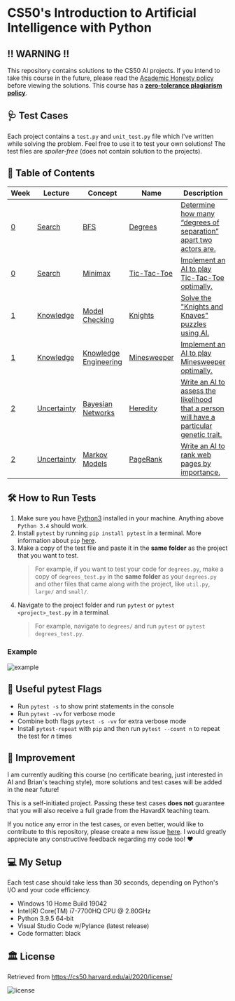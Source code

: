 # CS50's Introduction to Artificial Intelligence with Python

## ‼️ WARNING ‼️

This repository contains solutions to the CS50 AI projects. If you intend to take this course in the future, please read the [Academic Honesty policy](https://cs50.harvard.edu/ai/2020/honesty/) before viewing the solutions. This course has a [**zero-tolerance plagiarism policy**](https://discord.com/channels/393846237255696385/690359206716637184/829384296900853781).

## 🩺 Test Cases

Each project contains a `test.py` and `unit_test.py` file which I've written while solving the problem. Feel free to use it to test your own solutions! The test files are _spoiler-free_ (does not contain solution to the projects).

## 📖 Table of Contents

| Week                                           | Lecture                                     | Concept                                                                                  | Name                                           | Description                                                                                                                                       | Test Case                                                   |
| ---------------------------------------------- | ------------------------------------------- | ---------------------------------------------------------------------------------------- | ---------------------------------------------- | ------------------------------------------------------------------------------------------------------------------------------------------------- | ----------------------------------------------------------- |
| [0](https://cs50.harvard.edu/ai/2020/weeks/0/) | [Search](https://youtu.be/WbzNRTTrX0g)      | [BFS](https://cs50.harvard.edu/ai/2020/notes/0/#breadth-first-search)                    | [Degrees](lec0/degrees/degrees.py)             | [Determine how many “degrees of separation” apart two actors are.](https://cs50.harvard.edu/ai/2020/projects/0/degrees/)                          | [degrees_test.py](lec0/degrees/degrees_test.py)             |
| [0](https://cs50.harvard.edu/ai/2020/weeks/0/) | [Search](https://youtu.be/WbzNRTTrX0g)      | [Minimax](https://cs50.harvard.edu/ai/2020/notes/0/#minimax)                             | [Tic-Tac-Toe](lec0/tictactoe/tictactoe.py)     | [Implement an AI to play Tic-Tac-Toe optimally.](https://cs50.harvard.edu/ai/2020/projects/0/tictactoe/)                                          | [tictactoe_test.py](lec0/tictactoe/tictactoe_test.py)       |
| [1](https://cs50.harvard.edu/ai/2020/weeks/1/) | [Knowledge](https://youtu.be/HWQLez87vqM)   | [Model Checking](https://cs50.harvard.edu/ai/2020/notes/1/#inference)                    | [Knights](lec1/knights/puzzle.py)              | [Solve the "Knights and Knaves" puzzles using AI.](https://cs50.harvard.edu/ai/2020/projects/1/knights/)                                          | [puzzle_test.py](lec1/knights/puzzle_test.py)               |
| [1](https://cs50.harvard.edu/ai/2020/weeks/1/) | [Knowledge](https://youtu.be/HWQLez87vqM)   | [Knowledge Engineering](https://cs50.harvard.edu/ai/2020/notes/1/#knowledge-engineering) | [Minesweeper](lec1/minesweeper/minesweeper.py) | [Implement an AI to play Minesweeper optimally.](https://cs50.harvard.edu/ai/2020/projects/1/minesweeper/)                                        | [minesweeper_test.py](lec1/minesweeper/minesweeper_test.py) |
| [2](https://cs50.harvard.edu/ai/2020/weeks/2/) | [Uncertainty](https://youtu.be/D8RRq3TbtHU) | [Bayesian Networks](https://cs50.harvard.edu/ai/2020/notes/2/#bayesian-networks)         | [Heredity](lec2/heredity/heredity.py)          | [Write an AI to assess the likelihood that a person will have a particular genetic trait.](https://cs50.harvard.edu/ai/2020/projects/2/heredity/) | [heredity_test.py](lec2/heredity/heredity_test.py)          |
| [2](https://cs50.harvard.edu/ai/2020/weeks/2/) | [Uncertainty](https://youtu.be/D8RRq3TbtHU) | [Markov Models](https://cs50.harvard.edu/ai/2020/notes/2/#markov-models)                 | [PageRank](lec2/pagerank/pagerank.py)          | [Write an AI to rank web pages by importance.](https://cs50.harvard.edu/ai/2020/projects/2/pagerank/)                                             | [pagerank_test.py](lec2/pagerank/pagerank_test.py)          |

## 🛠️ How to Run Tests

1. Make sure you have [Python3](https://www.python.org/downloads/) installed in your machine. Anything above `Python 3.4` should work.
2. Install `pytest` by running `pip install pytest` in a terminal. More information about `pip` [here](https://realpython.com/what-is-pip/).
3. Make a copy of the test file and paste it in the **same folder** as the project that you want to test.
    > For example, if you want to test your code for `degrees.py`, make a copy of `degrees_test.py` in the **same folder** as your `degrees.py` and other files that came along with the project, like `util.py`, `large/` and `small/`.
4. Navigate to the project folder and run `pytest` or `pytest <project>_test.py` in a terminal.
    > For example, navigate to `degrees/` and run `pytest` or `pytest degrees_test.py`.

### Example

![example](https://user-images.githubusercontent.com/36299141/128583985-a56b4371-a092-430a-8c08-4483137367d6.png)

## 🚩 Useful pytest Flags

- Run `pytest -s` to show print statements in the console
- Run `pytest -vv` for verbose mode
- Combine both flags `pytest -s -vv` for extra verbose mode
- Install `pytest-repeat` with `pip` and then run `pytest --count n` to repeat the test for *n* times

## 🤹 Improvement

I am currently auditing this course (no certificate bearing, just interested in AI and Brian's teaching style), more solutions and test cases will be added in the near future!</br>

This is a self-initiated project. Passing these test cases **does not** guarantee that you will also receive a full grade from the HavardX teaching team.</br>

If you notice any error in the test cases, or even better, would like to contribute to this repository, please create a new issue [here](https://github.com/jetkan-yk/cs50ai/issues). I would greatly appreciate any constructive feedback regarding my code too! ♥️

## 💻 My Setup

Each test case should take less than 30 seconds, depending on Python's I/O and your code efficiency.

- Windows 10 Home Build 19042
- Intel(R) Core(TM) i7-7700HQ CPU @ 2.80GHz
- Python 3.9.5 64-bit
- Visual Studio Code w/Pylance (latest release)
- Code formatter: black

## 🏛️ License

Retrieved from <https://cs50.harvard.edu/ai/2020/license/>

![license](https://user-images.githubusercontent.com/36299141/128539744-ee267826-82fb-4fd2-831b-9d40413be9dc.png)
